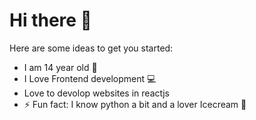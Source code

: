 # Hi there 👋

Here are some ideas to get you started:

- I am 14 year old 👦
- I Love Frontend development 💻
- Love to devolop websites in reactjs
- ⚡ Fun fact: I know python a bit and a lover Icecream 🍨
